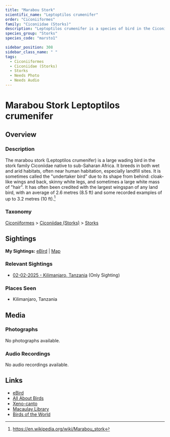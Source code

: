```yaml
---
title: "Marabou Stork"
scientific_name: "Leptoptilos crumenifer"
order: "Ciconiiformes"
family: "Ciconiidae (Storks)"
description: "Leptoptilos crumenifer is a species of bird in the Ciconiidae (Storks) family. It has been observed 1 times."
species_group: "Storks"
species_code: "marsto1"

sidebar_position: 308
sidebar_class_name: " "
tags: 
  - Ciconiiformes
  - Ciconiidae (Storks)
  - Storks
  - Needs Photo
  - Needs Audio
---
```


# Marabou Stork <span className='sci_name'>Leptoptilos crumenifer</span>

## Overview

### Description
The marabou stork (Leptoptilos crumenifer) is a large wading bird in the stork family Ciconiidae native to  sub-Saharan Africa. It breeds in both wet and arid habitats, often near human habitation, especially landfill sites. It is sometimes called the "undertaker bird" due to its shape from behind: cloak-like wings and back, skinny white legs, and sometimes a large white mass of "hair". It has often been credited with the largest wingspan of any land bird, with an average of 2.6 metres (8.5 ft) and some recorded examples of up to 3.2 metres (10 ft).[^1]

[^1]: https://en.wikipedia.org/wiki/Marabou_stork

### Taxonomy
[Ciconiiformes](/tags/ciconiiformes) > [Ciconiidae (Storks)](/tags/ciconiidae-storks) > [Storks](/tags/storks)


## Sightings

**My Sightings:** [eBird](https://ebird.org/lifelist?r=world&time=life&spp=marsto1) | [Map](/map?species_code=marsto1)

### Relevant Sightings

* [02-02-2025 - Kilimanjaro, Tanzania](https://ebird.org/checklist/S216360382) (Only Sighting)

### Places Seen

* Kilimanjaro, Tanzania



## Media
### Photographs
No photographs available.

### Audio Recordings
No audio recordings available.

## Links
* [eBird](https://ebird.org/species/marsto1) 
* [All About Birds](https://www.allaboutbirds.org/guide/marsto1) 
* [Xeno-canto](https://www.xeno-canto.org/species/leptoptilos-crumenifer) 
* [Macaulay Library](https://search.macaulaylibrary.org/catalog?taxonCode=marsto1&sort=rating_rank_desc)
* [Birds of the World](https://birdsoftheworld.org/bow/species/marsto1)
